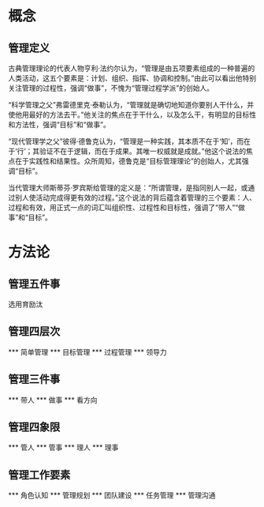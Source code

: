 # 概念
## 管理定义
  古典管理理论的代表人物亨利·法约尔认为，“管理是由五项要素组成的一种普遍的人类活动，这五个要素是：计划、组织、指挥、协调和控制。”由此可以看出他特别关注管理的过程性，强调“做事”，不愧为“管理过程学派”的创始人。

“科学管理之父”弗雷德里克·泰勒认为，“管理就是确切地知道你要别人干什么，并使他用最好的方法去干。”他关注的焦点在于干什么，以及怎么干，有明显的目标性和方法性，强调“目标”和“做事”。

“现代管理学之父”彼得·德鲁克认为，“管理是一种实践，其本质不在于‘知’，而在于‘行’；其验证不在于逻辑，而在于成果。其唯一权威就是成就。”他这个说法的焦点在于实践性和结果性。众所周知，德鲁克是“目标管理理论”的创始人，尤其强调“目标”。

当代管理大师斯蒂芬·罗宾斯给管理的定义是：“所谓管理，是指同别人一起，或通过别人使活动完成得更有效的过程。”这个说法的背后蕴含着管理的三个要素：人、过程和有效，用正式一点的词汇叫组织性、过程性和目标性，强调了“带人”“做事”和“目标”。

# 方法论

## 管理五件事
选用育励汰

## 管理四层次
*** 简单管理
*** 目标管理
*** 过程管理
*** 领导力

## 管理三件事
*** 带人
*** 做事
*** 看方向

## 管理四象限
*** 管人
*** 管事
*** 理人
*** 理事

## 管理工作要素
*** 角色认知
*** 管理规划
*** 团队建设
*** 任务管理
*** 管理沟通